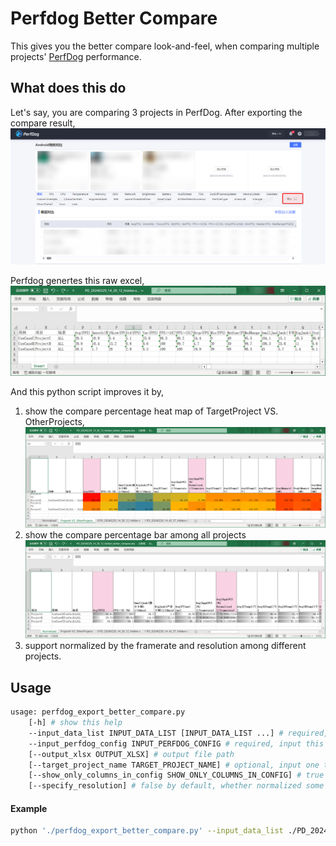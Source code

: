 # Perfdog Better Compare

This gives you the better compare look-and-feel, when comparing multiple projects' [PerfDog](https://perfdog.qq.com/) performance.

## What does this do

Let's say, you are comparing 3 projects in PerfDog. After exporting the compare result,
![](doc/assets/perfdog_export.png)

Perfdog genertes this raw excel,
![](assets/perfdog_export_result.png)

And this python script improves it by,

1. show the compare percentage heat map of TargetProject VS. OtherProjects,
   ![](assets/better_compare_2.png)
2. show the compare percentage bar among all projects
   ![](assets/better_compare_1.png)
3. support normalized by the framerate and resolution among different projects.

## Usage

```bash
usage: perfdog_export_better_compare.py 
    [-h] # show this help
    --input_data_list INPUT_DATA_LIST [INPUT_DATA_LIST ...] # required, input at least one (or multiple) perfdog exported xls. multiple xls's stats will be averaged for each project.
    --input_perfdog_config INPUT_PERFDOG_CONFIG # required, input this perfdog_export_better_compare_config.json
    [--output_xlsx OUTPUT_XLSX] # output file path
    [--target_project_name TARGET_PROJECT_NAME] # optional, input one target project name in "项目" column, and generate the "Target Project VS. OtherProjects sheet
    [--show_only_columns_in_config SHOW_ONLY_COLUMNS_IN_CONFIG] # true by default, only output the important columns list in the config json
    [--specify_resolution] # false by default, whether normalized some columns by the resolution
```

#### Example
```bash
python './perfdog_export_better_compare.py' --input_data_list ./PD_20240229_14_28_12.xlsx ./PD_20240229_14_42_57.xlsx --input_perfdog_config ./perfdog_export_better_compare_config.json --target_project_name ProjectA
```

